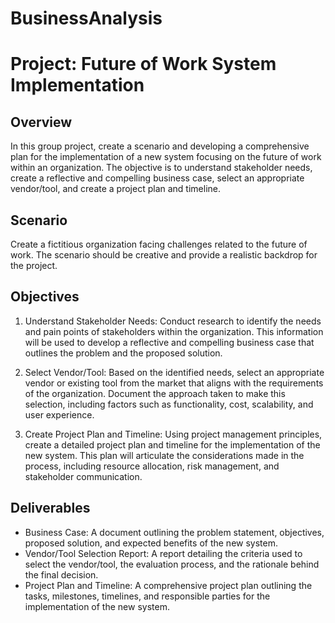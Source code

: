 # BusinessAnalysis

# Project: Future of Work System Implementation

## Overview

In this group project, create a scenario and developing a comprehensive plan for the implementation of a new system focusing on the future of work within an organization. 
The objective is to understand stakeholder needs, create a reflective and compelling business case, select an appropriate vendor/tool, and create a project plan and timeline.

## Scenario

Create a fictitious organization facing challenges related to the future of work. The scenario should be creative and provide a realistic backdrop for the project.

## Objectives

1. Understand Stakeholder Needs: Conduct research to identify the needs and pain points of stakeholders within the organization. This information will be used to develop a reflective and compelling business case that outlines the problem and the proposed solution.

2. Select Vendor/Tool: Based on the identified needs, select an appropriate vendor or existing tool from the market that aligns with the requirements of the organization. Document the approach taken to make this selection, including factors such as functionality, cost, scalability, and user experience.

3. Create Project Plan and Timeline: Using project management principles, create a detailed project plan and timeline for the implementation of the new system. This plan will articulate the considerations made in the process, including resource allocation, risk management, and stakeholder communication.

## Deliverables

- Business Case: A document outlining the problem statement, objectives, proposed solution, and expected benefits of the new system.
- Vendor/Tool Selection Report: A report detailing the criteria used to select the vendor/tool, the evaluation process, and the rationale behind the final decision.
- Project Plan and Timeline: A comprehensive project plan outlining the tasks, milestones, timelines, and responsible parties for the implementation of the new system.


